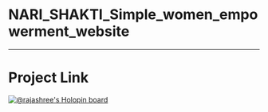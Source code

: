 # NARI_SHAKTI_Simple_women_empowerment_website
---
# Project Link

[![@rajashree's Holopin board](<img width="488" alt="narishakti" src="https://github.com/rajashree-k/NARI_SHAKTI_Simple_women_empowerment_website/assets/99747009/26e526fb-e157-481b-81b9-6bc8eda56938">)](https://narishaktiwebpage.netlify.app/)
